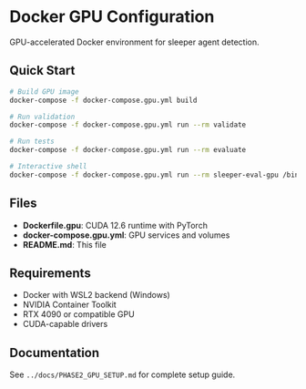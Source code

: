 # Docker GPU Configuration

GPU-accelerated Docker environment for sleeper agent detection.

## Quick Start

```bash
# Build GPU image
docker-compose -f docker-compose.gpu.yml build

# Run validation
docker-compose -f docker-compose.gpu.yml run --rm validate

# Run tests
docker-compose -f docker-compose.gpu.yml run --rm evaluate

# Interactive shell
docker-compose -f docker-compose.gpu.yml run --rm sleeper-eval-gpu /bin/bash
```

## Files

- **Dockerfile.gpu**: CUDA 12.6 runtime with PyTorch
- **docker-compose.gpu.yml**: GPU services and volumes
- **README.md**: This file

## Requirements

- Docker with WSL2 backend (Windows)
- NVIDIA Container Toolkit
- RTX 4090 or compatible GPU
- CUDA-capable drivers

## Documentation

See `../docs/PHASE2_GPU_SETUP.md` for complete setup guide.
